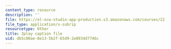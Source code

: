 ```yaml
---
content_type: resource
description: ''
file: https://ol-ocw-studio-app-production.s3.amazonaws.com/courses/22-01-introduction-to-nuclear-engineering-and-ionizing-radiation-fall-2016/db5c80ae8e135b2fb5d92e8934d7746c_qAVtgc3I6ig.vtt
file_type: application/x-subrip
resourcetype: Other
title: 3play caption file
uid: db5c80ae-8e13-5b2f-b5d9-2e8934d7746c
---
```

